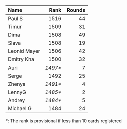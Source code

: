 Name|Rank|Rounds
:---|---:|-----:
Paul S|1516|44
Timur |1509|31
Dima|1508|49
Slava|1508|19
Leonid Mayer |1506|42
Dmitry Kha|1500|32
Auri|*1497\**|7
Serge|1492|25
Zhenya|*1491\**|4
LennyG|*1485\**|2
Andrey|*1484\**|5
Michael G|1484|24

*\**: The rank is provisional if less than 10 cards registered
